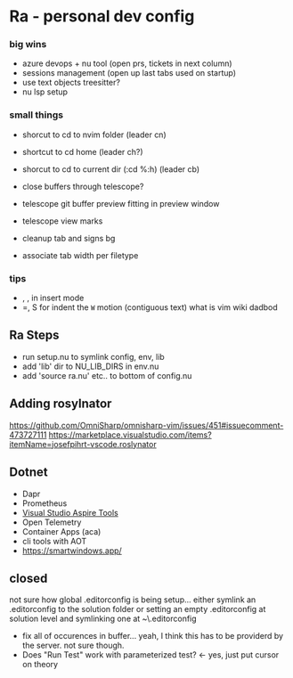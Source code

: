 # Ra - personal dev config


### big wins
- azure devops + nu tool (open prs, tickets in next column)
- sessions management (open up last tabs used on startup)
- use text objects treesitter?
- nu lsp setup

### small things
- shorcut to cd to nvim folder (leader cn)
- shortcut to cd home (leader ch?)
- shorcut to cd to current dir (:cd %:h) (leader cb)

- close buffers through telescope?
- telescope git buffer preview fitting in preview window
- telescope view marks
- cleanup tab and signs bg
- associate tab width per filetype

### tips
- <C-o>, <c-w>, <c-h> in insert mode
- =, S for indent
the `W` motion (contiguous text)
what is vim wiki
dadbod


## Ra Steps
- run setup.nu to symlink config, env, lib
- add 'lib' dir to NU_LIB_DIRS in env.nu
- add 'source ra.nu' etc.. to bottom of config.nu

## Adding rosylnator
https://github.com/OmniSharp/omnisharp-vim/issues/451#issuecomment-473727111
https://marketplace.visualstudio.com/items?itemName=josefpihrt-vscode.roslynator

## Dotnet 

- Dapr
- Prometheus
- [Visual Studio Aspire Tools](https://learn.microsoft.com/en-us/dotnet/aspire/setup-tooling?tabs=visual-studio#visual-studio-tooling)
- Open Telemetry
- Container Apps (aca)
- cli tools with AOT
- https://smartwindows.app/


## closed
not sure how global .editorconfig is being setup...
either symlink an .editorconfig to the solution folder
or setting an empty .editorconfig at solution level and symlinking one at ~\\.editorconfig

- fix all of occurences in buffer... yeah, I think this has to be providerd by the server. not sure though. 
- Does "Run Test" work with parameterized test? <- yes, just put cursor on theory
